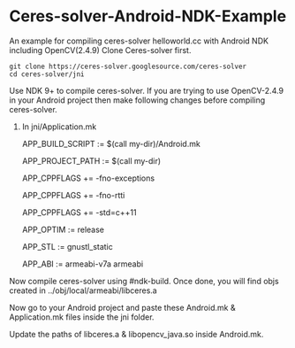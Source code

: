 # Ceres-solver-Android-NDK-Example
An example for compiling ceres-solver helloworld.cc with Android NDK including OpenCV(2.4.9)
Clone Ceres-solver first. 

    git clone https://ceres-solver.googlesource.com/ceres-solver
    cd ceres-solver/jni
    
Use NDK 9+ to compile ceres-solver.
If you are trying to use OpenCV-2.4.9 in your Android project then make following changes before compiling ceres-solver. 

1. In jni/Application.mk

    APP_BUILD_SCRIPT := $(call my-dir)/Android.mk
    
    APP_PROJECT_PATH := $(call my-dir)
    
    APP_CPPFLAGS += -fno-exceptions
    
    APP_CPPFLAGS += -fno-rtti
    
    APP_CPPFLAGS += -std=c++11
    
    APP_OPTIM := release
    
    APP_STL := gnustl_static
    
    APP_ABI := armeabi-v7a armeabi

Now compile ceres-solver using #ndk-build. Once done, you will find objs created in ../obj/local/armeabi/libceres.a

Now go to your Android project and paste these Android.mk & Application.mk files inside the jni folder. 

Update the paths of libceres.a & libopencv_java.so inside Android.mk.

